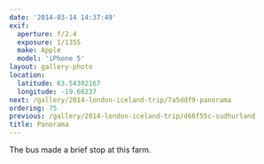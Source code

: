 ```yaml
---
date: '2014-03-14 14:37:49'
exif:
  aperture: f/2.4
  exposure: 1/1355
  make: Apple
  model: 'iPhone 5'
layout: gallery-photo
location:
  latitude: 63.54302167
  longitude: -19.66237
next: /gallery/2014-london-iceland-trip/7a5ddf9-panorama
ordering: 75
previous: /gallery/2014-london-iceland-trip/d66f55c-sudhurland
title: Panorama
---
```


The bus made a brief stop at this farm.
